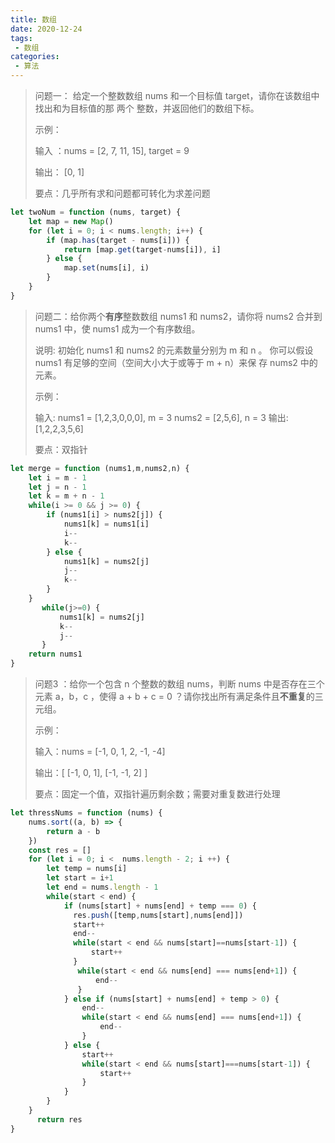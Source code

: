 ```yaml
---
title: 数组
date: 2020-12-24
tags:
 - 数组
categories:
 - 算法
---
```


> 问题一： 给定一个整数数组 nums 和一个目标值 target，请你在该数组中找出和为目标值的那 两个 整数，并返回他们的数组下标。
>
> 示例：
>
> 输入 ：nums = [2, 7, 11, 15], target = 9
>
> 输出： [0, 1]
>
> 要点：几乎所有求和问题都可转化为求差问题



```javascript
let twoNum = function (nums, target) {
    let map = new Map()
    for (let i = 0; i < nums.length; i++) {
        if (map.has(target - nums[i])) {
            return [map.get(target-nums[i]), i]
        } else {
            map.set(nums[i], i)
        }
    }
}
```



> 问题二：给你两个**有序**整数数组 nums1 和 nums2，请你将 nums2 合并到 nums1 中，使 nums1 成为一个有序数组。
>
> 说明: 初始化 nums1 和 nums2 的元素数量分别为 m 和 n 。 你可以假设 nums1 有足够的空间（空间大小大于或等于 m + n）来保	存 nums2 中的元素。
>
> 示例：
>
> 输入:
> nums1 = [1,2,3,0,0,0], m = 3
> nums2 = [2,5,6], n = 3
> 输出: [1,2,2,3,5,6]
>
> 要点：双指针

```javascript
let merge = function (nums1,m,nums2,n) {
    let i = m - 1
    let j = n - 1
    let k = m + n - 1
    while(i >= 0 && j >= 0) {
        if (nums1[i] > nums2[j]) {
            nums1[k] = nums1[i]
            i--
            k--
        } else {
            nums1[k] = nums2[j]
            j--
            k--
        }
    }
       while(j>=0) {
           nums1[k] = nums2[j]
           k--
           j--
       }
    return nums1
}
```

> 问题3 ：给你一个包含 n 个整数的数组 nums，判断 nums 中是否存在三个元素 a，b，c ，使得 a + b + c = 0 ？请你找出所有满足条件且**不重复**的三元组。
>
> 示例：
>
> 输入：nums = [-1, 0, 1, 2, -1, -4]
>
> 输出：[ [-1, 0, 1], [-1, -1, 2] ]
>
> 要点：固定一个值，双指针遍历剩余数；需要对重复数进行处理

```javascript
let thressNums = function (nums) {
    nums.sort((a, b) => {
        return a - b
    })
    const res = []
    for (let i = 0; i <  nums.length - 2; i ++) {
        let temp = nums[i]
        let start = i+1
        let end = nums.length - 1
        while(start < end) {
            if (nums[start] + nums[end] + temp === 0) {
              res.push([temp,nums[start],nums[end]])
              start++
              end--
              while(start < end && nums[start]==nums[start-1]) {
                  start++
              }
               while(start < end && nums[end] === nums[end+1]) {
                   end--
               }
            } else if (nums[start] + nums[end] + temp > 0) {
                end--
                while(start < end && nums[end] === nums[end+1]) {
                    end--
                }
            } else {
                start++
                while(start < end && nums[start]===nums[start-1]) {
                    start++
                }
            }
        }
    }
      return res
}
```

